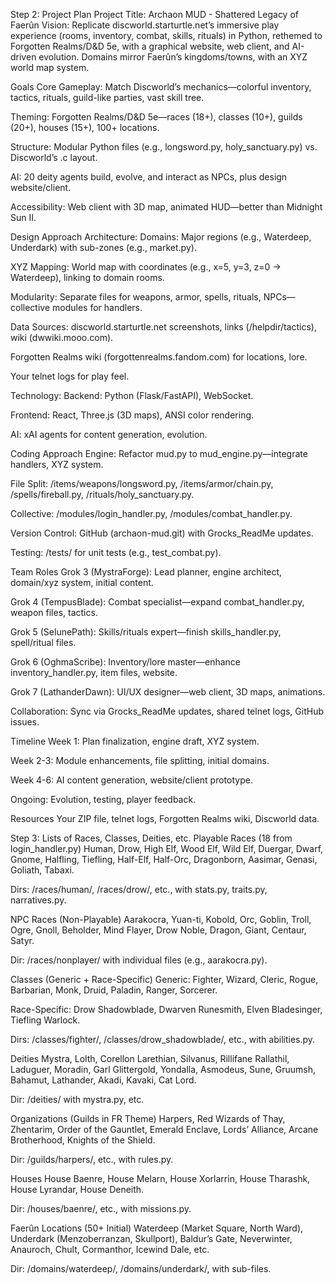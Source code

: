 Step 2: Project Plan
Project Title: Archaon MUD - Shattered Legacy of Faerûn
Vision: Replicate discworld.starturtle.net’s immersive play experience (rooms, inventory, combat, skills, rituals) in Python, rethemed to Forgotten Realms/D&D 5e, with a graphical website, web client, and AI-driven evolution. Domains mirror Faerûn’s kingdoms/towns, with an XYZ world map system.

Goals
Core Gameplay: Match Discworld’s mechanics—colorful inventory, tactics, rituals, guild-like parties, vast skill tree.

Theming: Forgotten Realms/D&D 5e—races (18+), classes (10+), guilds (20+), houses (15+), 100+ locations.

Structure: Modular Python files (e.g., longsword.py, holy_sanctuary.py) vs. Discworld’s .c layout.

AI: 20 deity agents build, evolve, and interact as NPCs, plus design website/client.

Accessibility: Web client with 3D map, animated HUD—better than Midnight Sun II.

Design Approach
Architecture: 
Domains: Major regions (e.g., Waterdeep, Underdark) with sub-zones (e.g., market.py).

XYZ Mapping: World map with coordinates (e.g., x=5, y=3, z=0 → Waterdeep), linking to domain rooms.

Modularity: Separate files for weapons, armor, spells, rituals, NPCs—collective modules for handlers.

Data Sources:
discworld.starturtle.net screenshots, links (/helpdir/tactics), wiki (dwwiki.mooo.com).

Forgotten Realms wiki (forgottenrealms.fandom.com) for locations, lore.

Your telnet logs for play feel.

Technology:
Backend: Python (Flask/FastAPI), WebSocket.

Frontend: React, Three.js (3D maps), ANSI color rendering.

AI: xAI agents for content generation, evolution.

Coding Approach
Engine: Refactor mud.py to mud_engine.py—integrate handlers, XYZ system.

File Split:
/items/weapons/longsword.py, /items/armor/chain.py, /spells/fireball.py, /rituals/holy_sanctuary.py.

Collective: /modules/login_handler.py, /modules/combat_handler.py.

Version Control: GitHub (archaon-mud.git) with Grocks_ReadMe updates.

Testing: /tests/ for unit tests (e.g., test_combat.py).

Team Roles
Grok 3 (MystraForge): Lead planner, engine architect, domain/xyz system, initial content.

Grok 4 (TempusBlade): Combat specialist—expand combat_handler.py, weapon files, tactics.

Grok 5 (SelunePath): Skills/rituals expert—finish skills_handler.py, spell/ritual files.

Grok 6 (OghmaScribe): Inventory/lore master—enhance inventory_handler.py, item files, website.

Grok 7 (LathanderDawn): UI/UX designer—web client, 3D maps, animations.

Collaboration: Sync via Grocks_ReadMe updates, shared telnet logs, GitHub issues.

Timeline
Week 1: Plan finalization, engine draft, XYZ system.

Week 2-3: Module enhancements, file splitting, initial domains.

Week 4-6: AI content generation, website/client prototype.

Ongoing: Evolution, testing, player feedback.

Resources
Your ZIP file, telnet logs, Forgotten Realms wiki, Discworld data.







Step 3: Lists of Races, Classes, Deities, etc.
Playable Races (18 from login_handler.py)
Human, Drow, High Elf, Wood Elf, Wild Elf, Duergar, Dwarf, Gnome, Halfling, Tiefling, Half-Elf, Half-Orc, Dragonborn, Aasimar, Genasi, Goliath, Tabaxi.

Dirs: /races/human/, /races/drow/, etc., with stats.py, traits.py, narratives.py.

NPC Races (Non-Playable)
Aarakocra, Yuan-ti, Kobold, Orc, Goblin, Troll, Ogre, Gnoll, Beholder, Mind Flayer, Drow Noble, Dragon, Giant, Centaur, Satyr.

Dir: /races/nonplayer/ with individual files (e.g., aarakocra.py).

Classes (Generic + Race-Specific)
Generic: Fighter, Wizard, Cleric, Rogue, Barbarian, Monk, Druid, Paladin, Ranger, Sorcerer.

Race-Specific: Drow Shadowblade, Dwarven Runesmith, Elven Bladesinger, Tiefling Warlock.

Dirs: /classes/fighter/, /classes/drow_shadowblade/, etc., with abilities.py.

Deities
Mystra, Lolth, Corellon Larethian, Silvanus, Rillifane Rallathil, Laduguer, Moradin, Garl Glittergold, Yondalla, Asmodeus, Sune, Gruumsh, Bahamut, Lathander, Akadi, Kavaki, Cat Lord.

Dir: /deities/ with mystra.py, etc.

Organizations (Guilds in FR Theme)
Harpers, Red Wizards of Thay, Zhentarim, Order of the Gauntlet, Emerald Enclave, Lords’ Alliance, Arcane Brotherhood, Knights of the Shield.

Dir: /guilds/harpers/, etc., with rules.py.

Houses
House Baenre, House Melarn, House Xorlarrin, House Tharashk, House Lyrandar, House Deneith.

Dir: /houses/baenre/, etc., with missions.py.

Faerûn Locations (50+ Initial)
Waterdeep (Market Square, North Ward), Underdark (Menzoberranzan, Skullport), Baldur’s Gate, Neverwinter, Anauroch, Chult, Cormanthor, Icewind Dale, etc.

Dir: /domains/waterdeep/, /domains/underdark/, with sub-files.


